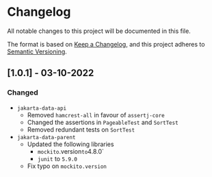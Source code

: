 # Changelog
All notable changes to this project will be documented in this file.

The format is based on [Keep a Changelog](https://keepachangelog.com/en/1.0.0/),
and this project adheres to [Semantic Versioning](https://semver.org/spec/v2.0.0.html).

## [1.0.1] - 03-10-2022

### Changed
- `jakarta-data-api`
  - Removed `hamcrest-all` in favour of `assertj-core`
  - Changed the assertions in `PageableTest` and `SortTest`
  - Removed redundant tests on `SortTest`
- `jakarta-data-parent`
  - Updated the following libraries
    - `mockito`.version` to `4.8.0`
    - `junit` to `5.9.0`
  - Fix typo on `mockito.version` 
 